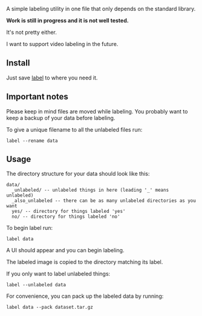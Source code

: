 A simple labeling utility in one file that only depends on the standard library.

**Work is still in progress and it is not well tested.**

It's not pretty either.

I want to support video labeling in the future.

## Install

Just save [label](/label?raw=true) to where you need it.

## Important notes

Please keep in mind files are moved while labeling. You probably want to keep a backup of your data before labeling.

To give a unique filename to all the unlabeled files run:

```
label --rename data
```

## Usage

The directory structure for your data should look like this:

```
data/
  _unlabeled/ -- unlabeled things in here (leading '_' means unlabeled)
  _also_unlabeled -- there can be as many unlabeled directories as you want
  yes/ -- directory for things labeled 'yes'
  no/ -- directory for things labeled 'no'
```

To begin label run:

```
label data
```

A UI should appear and you can begin labeling.

The labeled image is copied to the directory matching its label.

If you only want to label unlabeled things:

```
label --unlabeled data
```

For convenience, you can pack up the labeled data by running:

```
label data --pack dataset.tar.gz
```

